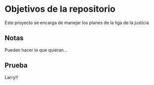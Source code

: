 # Objetivos de la repositorio

Este proyecto se encarga de manejar los planes de la liga de la justicia


## Notas
Pueden hacer lo que quieran...

## Prueba
Larry!!
